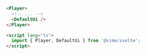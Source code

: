 ```html {3,7} title="example.svelte"
<Player>
  <!-- ... -->
  <DefaultUi />
</Player>

<script lang="ts">
  import { Player, DefaultUi } from '@vime/svelte';
</script>
```
